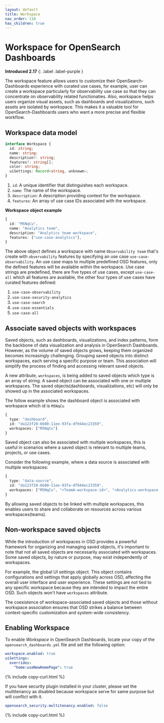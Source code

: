 ```yaml
---
layout: default
title: Workspace
nav_order: 110
has_children: true
---
```


# Workspace for OpenSearch Dashboards
**Introduced 2.17**
{: .label .label-purple }

The workspace feature allows users to customize their OpenSearch-Dashboards experience with curated use cases, for example, user can create a workspace particularly for observability use case so that they can concentrate on observability related functionaties. Also, workspace helps users organize visual assets, such as dashboards and visualizations, such assets are isolated by workspace. This makes it a valuable tool for OpenSearch-Dashboards users who want a more precise and flexible workflow.

## Workspace data model
```typescript
interface Workspace {
  id: string;
  name: string;
  description?: string;
  features?: string[];
  color: string;
  uiSettings: Record<string, unknowm>;
}
```
1. `id`: A unique identifier that distinguishes each workspace.
2. `name`: The name of the workspace.
3. `description`: A description providing context for the workspace.
4. `features`: An array of use case IDs associated with the workspace.

**Workspace object example**
```typescript
{
  id: "M5NqCu",
  name: "Analytics team",
  description: "Analytics team workspace",
  features: ["use-case-analytics"],
}
```

The above object defines a workspace with name `Observability team` that's create with `observability` features by specifying an use case `use-case-observability`. An use case maps to multiple predefined OSD features, only the defined features will be available within the workspace. Use case strings are predefined, there are five types of use cases, except `use-case-all` which all features are available, the other four types of use cases have curated features defined:
1. `use-case-observability`
2. `use-case-security-analytics`
3. `use-case-search`
4. `use-case-essentials`
5. `use-case-all`

## Associate saved objects with workspaces
Saved objects, such as dashboards, visualizations, and index patterns, form the backbone of data visualization and analysis in OpenSearch Dashboards.
However, as the volume of saved objects grows, keeping them organized becomes increasingly challenging. Grouping saved objects into distinct workspaces, each serving a specific purpose or team. This association will simplify the process of finding and accessing relevant saved objects.

A new attribute, `workspaces`, is being added to saved objects which type is an array of string. A saved object can be associated with one or multiple workspaces. The saved objects(dashboards, visualizations, etc) will only be showed up in the associated workspaces.

The follow example shows the dashboard object is associated with workspace which id is `M5NqCu`
```typescript
{
  type: "dashboard",
  id: "da123f20-6680-11ee-93fa-df944ec23359",
  workspaces: ["M5NqCu"]
}
```

Saved object can also be associated with multiple workspaces, this is useful in scenarios where a saved object is relevant to multiple teams, projects, or use cases.

Consider the following example, where a data source is associated with multiple workspaces:
```typescript
{
  type: "data-source",
  id: "da123f20-6680-11ee-93fa-df944ec23359",
  workspaces: ["M5NqCu", "<TeamA-workspace-id>", "<Analytics-workspace-id>"]
}
```
By allowing saved objects to be linked with multiple workspaces, this enables users to share and collaborate on resources across various workspaces(teams).

## Non-workspace saved objects
While the introduction of workspaces in OSD provides a powerful framework for organizing and managing saved objects, it's important to note that not all saved objects are necessarily associated with workspaces. Some saved objects, by nature or purpose, may exist independently of workspaces.

For example, the global UI settings object. This object contains configurations and settings that apply globally across OSD, affecting the overall user interface and user experience. These settings are not tied to any specific workspace because they are intended to impact the entire OSD. Such objects won't have `workspaces` attribute.

The coexistence of workspace-associated saved objects and those without workspace association ensures that OSD strikes a balance between context-specific customization and system-wide consistency.

## Enabling Workspace

To enable *Workspace* in OpenSearch Dashboards, locate your copy of the `opensearch_dashboards.yml` file and set the following option:

```yaml
workspace.enabled: true
uiSettings:
  overrides:
    "home:useNewHomePage": true
```
{% include copy-curl.html %}

If you have security plugin installed in your cluster, please set the multitenancy as disabled because workspace serve for same purpose but will conflict with it.

```yaml
opensearch_security.multitenancy.enabled: false
```
{% include copy-curl.html %}
